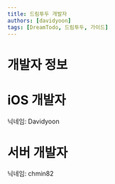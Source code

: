 ```yaml
---
title: 드림투두 개발자
authors: [davidyoon]
tags: [DreamTodo, 드림투두, 가이드]
---
```


# 개발자 정보

# iOS 개발자

닉네임: Davidyoon

# 서버 개발자

닉네임: chmin82
